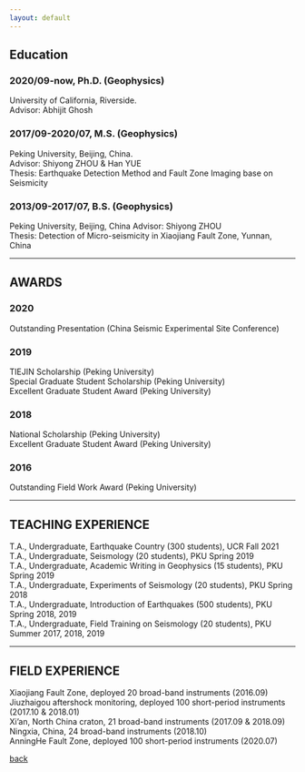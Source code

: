 ```yaml
---
layout: default
---
```

## Education

### 2020/09-now, Ph.D. (Geophysics)
University of California, Riverside.  <br>
Advisor: Abhijit Ghosh <br>

### 2017/09-2020/07, M.S. (Geophysics)
Peking University, Beijing, China.   
Advisor: Shiyong ZHOU & Han YUE <br>
Thesis: Earthquake Detection Method and Fault Zone Imaging base on Seismicity <br>

### 2013/09-2017/07, B.S. (Geophysics) 
Peking University, Beijing, China
Advisor: Shiyong ZHOU <br>
Thesis: Detection of Micro-seismicity in Xiaojiang Fault Zone, Yunnan, China <br>

* * *
## AWARDS
### 2020
Outstanding Presentation (China Seismic Experimental Site Conference) <br>

### 2019
TIEJIN Scholarship (Peking University) <br>
Special Graduate Student Scholarship (Peking University) <br>
Excellent Graduate Student Award (Peking University) <br>

### 2018
National Scholarship (Peking University)  <br>
Excellent Graduate Student Award (Peking University) <br>

### 2016
Outstanding Field Work Award (Peking University) <br>

* * *
## TEACHING EXPERIENCE

T.A., Undergraduate, Earthquake Country (300 students), UCR Fall 2021 <br>
T.A., Undergraduate, Seismology (20 students), PKU Spring 2019 <br>
T.A., Undergraduate, Academic Writing in Geophysics (15 students), PKU Spring 2019 <br>
T.A., Undergraduate, Experiments of Seismology (20 students), PKU Spring 2018 <br>
T.A., Undergraduate, Introduction of Earthquakes (500 students), PKU Spring 2018, 2019 <br>
T.A., Undergraduate, Field Training on Seismology (20 students), PKU Summer 2017, 2018, 2019 <br>


* * *
## FIELD EXPERIENCE

Xiaojiang Fault Zone, deployed 20 broad-band instruments (2016.09) <br>
Jiuzhaigou aftershock monitoring, deployed 100 short-period instruments (2017.10 & 2018.01) <br>
Xi’an, North China craton, 21 broad-band instruments (2017.09 & 2018.09) <br>
Ningxia, China, 24 broad-band instruments (2018.10) <br>
AnningHe Fault Zone, deployed 100 short-period instruments (2020.07) <br>


[back](./)